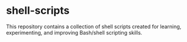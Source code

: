 # shell-scripts
This repository contains a collection of shell scripts created for learning, experimenting, and improving Bash/shell scripting skills.
